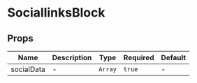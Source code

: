 # SociallinksBlock

## Props

<!-- @vuese:SociallinksBlock:props:start -->
|Name|Description|Type|Required|Default|
|---|---|---|---|---|
|socialData|-|`Array`|`true`|-|

<!-- @vuese:SociallinksBlock:props:end -->


